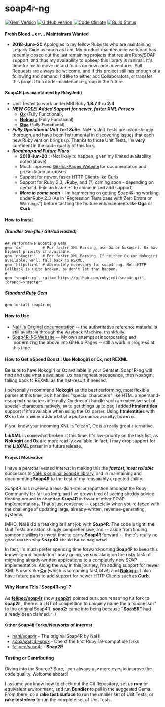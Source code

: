 # soap4r-ng
[![Gem Version](https://badge.fury.io/rb/soap4r-ng.svg)](http://badge.fury.io/rb/soap4r-ng)
[![GitHub version](https://badge.fury.io/gh/rubyjedi%2Fsoap4r.svg)](http://badge.fury.io/gh/rubyjedi%2Fsoap4r)
[![Code Climate](https://codeclimate.com/github/rubyjedi/soap4r/badges/gpa.svg)](https://codeclimate.com/github/rubyjedi/soap4r)
[![Build Status](https://travis-ci.org/rubyjedi/soap4r.svg?branch=master)](https://travis-ci.org/rubyjedi/soap4r)

#### Fresh Blood... err... Maintainers Wanted
* **2018-June-20** Apologies to my fellow Rubyists who are maintaining Legacy Code as much as I am. My product-maintenance workload has recently closed out the last remaining projects that require Ruby/SOAP support, and thus my availability to upkeep this library is minimal. It's time for me to move on and focus on new code adventures. Pull Requests are always be welcome, and if this project still has enough of a following and demand, I'd like to either add Collaborators, or transfer this project to a code-maintenance group in the future.

#### Soap4R (as maintained by RubyJedi)
* Unit Tested to work under MRI Ruby **1.8.7** thru **2.4**
* ***NEW CODE!  Added Support for newer, faster XML Parsers***
    * **[Ox](https://github.com/ohler55/ox)** (Fully Functional),
    * **[Nokogiri](https://github.com/sparklemotion/nokogiri)** (Fully Functional)
    * **[Oga](https://github.com/YorickPeterse/oga)** (Fully Functional)
* ***Fully Operational Unit Test Suite***. NaHi's Unit Tests are astonishingly thorough, and have been instrumental in discovering issues that each new Ruby version brings up. Thanks to those Unit Tests, I'm **very** confident in the code quality of this fork.
* ***Roadmap and Future Plans***
    * **2018-Jun-20** : (Not likely to happen, given my limited availability noted above)
    * Much improved [GitHub-Pages Website](http://rubyjedi.github.io/soap4r/) for documentation and presentation purposes.
    * Support for newer, faster HTTP Clients like [Curb](https://github.com/taf2/curb)
    * Support for Ruby 2.3, JRuby, and (?) coming soon - depending on demand. (File an Issue, +1 to chime in and add support).
    * ***More to come soon***  - I'm hammering on getting Soap4R-ng working under Ruby 2.3 (As in "Regression Tests pass with Zero Errors or Warnings") before tackling the feature enhancements like **Oga** or **Curb**.

#### How to Install 
##### (Bundler Gemfile / GitHub Hosted)
```
## Performance Boosting Gems
gem 'ox'         # For faster XML Parsing, use Ox or Nokogiri. Ox has highest priority if available.
gem 'nokogiri'   # For faster XML Parsing. If neither Ox nor Nokogiri available, we'll fall back to REXML.
gem 'httpclient' # Absolutely necessary for soap4r-ng. Net::HTTP Fallback is quite broken, so don't let that happen.
#
gem 'soap4r-ng', :git=>'https://github.com/rubyjedi/soap4r.git', :branch=>"master"
```
##### Standard Ruby Gem
```
gem install soap4r-ng
```
#### How to Use
* [NaHi's Original documentation](https://web.archive.org/web/20101212040735/http://dev.ctor.org/soap4r/wiki/) -- the authoritative reference material is still available through the Wayback Machine, thankfully!
* [Soap4R-NG Website](http://rubyjedi.github.io/soap4r/) -- My own attempt at incorporating and modernizing the above into GitHub Pages -- still a work in progress at this time.

#### How to Get a Speed Boost : Use Nokogiri or Ox, not REXML
Be sure to have Nokogiri or Ox available in your Gemset. Soap4R-ng will find and use what's available (Ox has highest precedence, then Nokogiri, falling back to REXML as the last-resort if needed. 

I personally recommend **Nokogiri** as the best performing, most flexible parser at this time, as it handles "special characters" like HTML ampersand-escaped characters internally. Ox doesn't handle such an extensive set of special-characters natively, so to get things up to par, I added **htmlentities** support if it's available when using the Ox parser. Using **htmlentities** with **Ox** in this manner adds a bit of a performance penalty, however.

If you know your incoming XML is "clean", Ox is a really great alternative.

**LibXML** is somewhat broken at this time. It's low-priority on the task list, as **Nokogiri** and **Ox** are more readily available. In fact, I may drop support for the **LibXML** parser in a future release.

#### Project Motivation

I have a personal vested interest in making this the ***fastest, most reliable*** successor to [NaHi's original Soap4R library](https://github.com/nahi/soap4r), and in maintaining and documenting **Soap4R** to the best of my reasonably expected ability.

Soap4R has received a less-than-stellar reputation amongst the Ruby Community for far too long; and I've grown tired of seeing shoddy advice floating around to abandon **Soap4R** in favor of other SOAP Implementations. That's just nonsense -- especially when you're faced with the challenge of updating large, already-written, revenue-generating systems.

IMHO, NaHi did a freaking brilliant job with **Soap4R**. The code is tight, the Unit Tests are astonishingly comprehensive, and -- aside from finding someone willing to invest time to carry **Soap4R** forward -- there's really no good reason why **Soap4R** should be so neglected.

In fact, I'd much prefer spending time forward-porting **Soap4R** to keep this known-good foundation library going, versus taking on the risky task of migrating already-written applications to a completely new SOAP implementation. Along the way in this journey, I'm adding support for newer XML Parsers like **[Ox](https://github.com/ohler55/ox)** (which is screaming fast, btw!) and **[Nokogiri](https://github.com/sparklemotion/nokogiri)**. I also have future plans to add support for newer HTTP Clients such as **[Curb](https://github.com/taf2/curb)**.

#### Why Name This "Soap4R-ng" ?
As **[felipec/soap4r](https://github.com/felipec/soap4r)** (now **[soap2r](https://github.com/felipec/soap4r)**) pointed out upon renaming his fork to **soap2r** , there is a LOT of competition to uniquely name the a "successor" to the original Soap4R. **soap2r** came into being because **"[Soap5R](https://github.com/aforward/soap4r)"** had already been claimed. :-)

#### Other Soap4R Forks/Networks of Interest
 * [nahi/soap4r](https://github.com/nahi/soap4r) - The original Soap4R by NaHi
 * [spox/soap4r-spox](https://github.com//spox/soap4r-spox) - One of the first Ruby 1.9-compatible forks
 * [felipec/soap4r](https://github.com//felipec/soap4r) - **Soap2R**

#### Testing or Contributing
Diving into the Source? Sure, I can always use more eyes to improve the code quality. Welcome aboard!

I assume you know how to check out the Git Repository, set up **rvm** or equivalent environment, and run **Bundler** to pull in the suggested Gems. From there, do a **rake test:surface** to run the smaller set of Unit Tests; or **rake test:deep** to run the complete set of Unit Tests.
